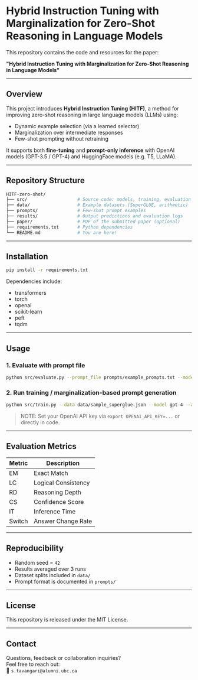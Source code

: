 # Hybrid Instruction Tuning with Marginalization for Zero-Shot Reasoning in Language Models

This repository contains the code and resources for the paper:

 **"Hybrid Instruction Tuning with Marginalization for Zero-Shot Reasoning in Language Models"**  

---

##  Overview

This project introduces **Hybrid Instruction Tuning (HITF)**, a method for improving zero-shot reasoning in large language models (LLMs) using:
- Dynamic example selection (via a learned selector)
- Marginalization over intermediate responses
- Few-shot prompting without retraining

It supports both **fine-tuning** and **prompt-only inference** with OpenAI models (GPT-3.5 / GPT-4) and HuggingFace models (e.g. T5, LLaMA).

---

##  Repository Structure

```bash
HITF-zero-shot/
├── src/                   # Source code: models, training, evaluation
├── data/                  # Example datasets (SuperGLUE, arithmetic)
├── prompts/               # Few-shot prompt examples
├── results/               # Output predictions and evaluation logs
├── paper/                 # PDF of the submitted paper (optional)
├── requirements.txt       # Python dependencies
└── README.md              # You are here!
```

---

##  Installation

```bash
pip install -r requirements.txt
```

Dependencies include:
- transformers
- torch
- openai
- scikit-learn
- peft
- tqdm

---

##  Usage

###  1. Evaluate with prompt file

```bash
python src/evaluate.py --prompt_file prompts/example_prompts.txt --model gpt-3.5 --api
```

###  2. Run training / marginalization-based prompt generation

```bash
python src/train.py --data data/sample_superglue.json --model gpt-4 --api
```

> NOTE: Set your OpenAI API key via `export OPENAI_API_KEY=...` or directly in code.

---

##  Evaluation Metrics

| Metric | Description |
|--------|-------------|
| EM     | Exact Match |
| LC     | Logical Consistency |
| RD     | Reasoning Depth |
| CS     | Confidence Score |
| IT     | Inference Time |
| Switch | Answer Change Rate |

---

##  Reproducibility

- Random seed = `42`
- Results averaged over 3 runs
- Dataset splits included in `data/`
- Prompt format is documented in `prompts/`

---

##  License

This repository is released under the MIT License.

---

##  Contact

Questions, feedback or collaboration inquiries?  
Feel free to reach out:  
📧 `s.tavangari@alumni.ubc.ca`
